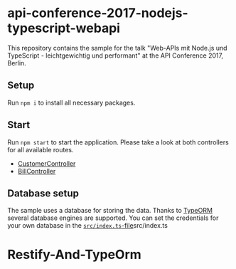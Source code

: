 # api-conference-2017-nodejs-typescript-webapi

This repository contains the sample for the talk "Web-APIs mit Node.js und TypeScript - leichtgewichtig und performant" at the API Conference 2017, Berlin.

## Setup

Run `npm i` to install all necessary packages.

## Start

Run `npm start` to start the application. 
Please take a look at both controllers for all available routes.

* [CustomerController](src/controllers/customer.ts)
* [BillController](src/controllers/bill.ts)

## Database setup

The sample uses a database for storing the data. 
Thanks to [TypeORM](https://github.com/typeorm/typeorm) several database engines are supported. 
You can set the credentials for your own database in the [`src/index.ts`-file]()src/index.ts 
# Restify-And-TypeOrm

